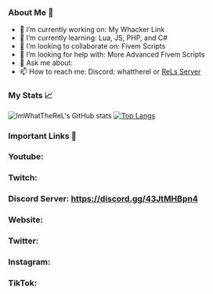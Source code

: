 

<!--
**Imwhattherel/imwhattherel** is a ✨ _special_ ✨ repository because its `README.md` (this file) appears on your GitHub profile.
-->

### About Me 📌

- 🔭 I’m currently working on: My Whacker Link
- 🌱 I’m currently learning: Lua, JS, PHP, and C#
- 👯 I’m looking to collaborate on: Fivem Scripts
- 🤔 I’m looking for help with: More Advanced Fivem Scripts 
- 💬 Ask me about: 
- 📫 How to reach me: Discord: whattherel or [ReLs Server](https://discord.gg/43JtMHBpn4)


### My Stats 📈

![ImWhatTheReL's GitHub stats](https://github-readme-stats.vercel.app/api?username=imwhattherel&show_icons=true&theme=github_dark)
[![Top Langs](https://github-readme-stats.vercel.app/api/top-langs/?username=imwhattherel&layout=compact&theme=github_dark)](https://github.com/anuraghazra/github-readme-stats)



### Important Links 🔗

### Youtube:
### Twitch:
### Discord Server:  https://discord.gg/43JtMHBpn4
### Website:
### Twitter:
### Instagram:
### TikTok:

